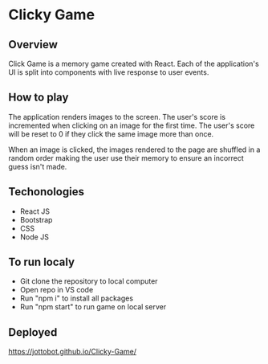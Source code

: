 # Clicky Game

## Overview

Click Game is a memory game created with React. Each of the application's UI is split into components with live response to user events.

## How to play

The application renders images to the screen. The user's score is incremented when clicking on an image for the first time. The user's score will be reset to 0 if they click the same image more than once.

When an image is clicked, the images rendered to the page are shuffled in a random order making the user use their memory to ensure an incorrect guess isn't made.

## Techonologies 
* React JS
* Bootstrap
* CSS
* Node JS

## To run localy

* Git clone the repository to local computer
* Open repo in VS code
* Run "npm i" to install all packages
* Run "npm start" to run game on local server

## Deployed
https://jottobot.github.io/Clicky-Game/